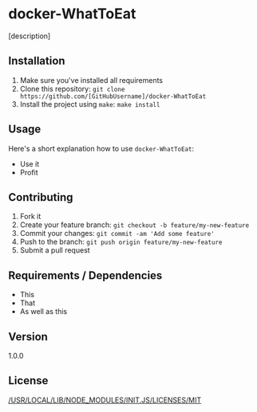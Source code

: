 # docker-WhatToEat

[description]

## Installation

1. Make sure you've installed all requirements
2. Clone this repository:
  `git clone https://github.com/[GitHubUsername]/docker-WhatToEat`
3. Install the project using `make`:
  `make install`

## Usage

Here's a short explanation how to use `docker-WhatToEat`:

* Use it
* Profit

## Contributing

1. Fork it
2. Create your feature branch: `git checkout -b feature/my-new-feature`
3. Commit your changes: `git commit -am 'Add some feature'`
4. Push to the branch: `git push origin feature/my-new-feature`
5. Submit a pull request

## Requirements / Dependencies

* This
* That
* As well as this

## Version

1.0.0

## License

[/USR/LOCAL/LIB/NODE_MODULES/INIT.JS/LICENSES/MIT](LICENSE)
